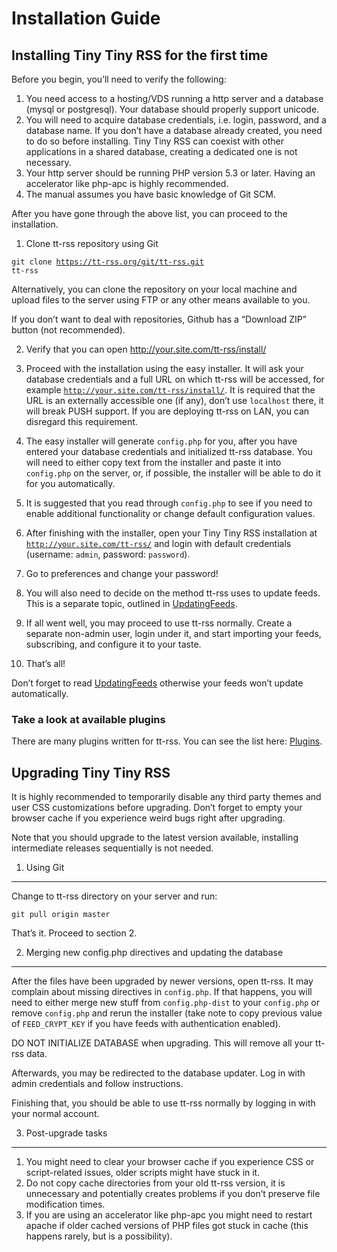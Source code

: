 Installation Guide
==================

Installing Tiny Tiny RSS for the first time
-------------------------------------------

Before you begin, you’ll need to verify the following:

1. You need access to a hosting/VDS running a http server and a database
(mysql or postgresql). Your database should properly support unicode.
2. You will need to acquire database credentials, i.e. login, password,
and a database name. If you don’t have a database already created, you
need to do so before installing. Tiny Tiny RSS can coexist with other
applications in a shared database, creating a dedicated one is not
necessary.
3. Your http server should be running PHP version 5.3 or later. Having
an accelerator like php-apc is highly recommended.
4. The manual assumes you have basic knowledge of Git SCM.

After you have gone through the above list, you can proceed to the
installation.

1. Clone tt-rss repository using Git

<code>git clone https://tt-rss.org/git/tt-rss.git tt-rss</code>

Alternatively, you can clone the repository on your local machine and
upload files to the server using FTP or any other means available to
you.

If you don’t want to deal with repositories, Github has a “Download ZIP”
button (not recommended).

2. Verify that you can open http://your.site.com/tt-rss/install/

3. Proceed with the installation using the easy installer. It will ask
your database credentials and a full URL on which tt-rss will be
accessed, for example <code>http://your.site.com/tt-rss/install/</code>.
It is required that the URL is an externally accessible one (if any),
don’t use <code>localhost</code> there, it will break PUSH support. If
you are deploying tt-rss on LAN, you can disregard this requirement.

4. The easy installer will generate <code>config.php</code> for you,
after you have entered your database credentials and initialized tt-rss
database. You will need to either copy text from the installer and paste
it into <code>config.php</code> on the server, or, if possible, the
installer will be able to do it for you automatically.

5. It is suggested that you read through <code>config.php</code> to see
if you need to enable additional functionality or change default
configuration values.

5. After finishing with the installer, open your Tiny Tiny RSS
installation at <code>http://your.site.com/tt-rss/</code> and login with
default credentials (username: <code>admin</code>, password:
<code>password</code>).

6. Go to preferences and change your password!

7. You will also need to decide on the method tt-rss uses to update
feeds. This is a separate topic, outlined in [UpdatingFeeds](UpdatingFeeds).

7. If all went well, you may proceed to use tt-rss normally. Create a
separate non-admin user, login under it, and start importing your feeds,
subscribing, and configure it to your taste.

8. That’s all!

Don’t forget to read [UpdatingFeeds](UpdatingFeeds) otherwise your feeds won’t update
automatically.

### Take a look at available plugins

There are many plugins written for tt-rss. You can see the list here: [Plugins](Plugins).

Upgrading Tiny Tiny RSS
-----------------------

It is highly recommended to temporarily disable any third party themes
and user CSS customizations before upgrading. Don’t forget to empty your
browser cache if you experience weird bugs right after upgrading.

Note that you should upgrade to the latest version available, installing
intermediate releases sequentially is not needed.

1. Using Git
------------

Change to tt-rss directory on your server and run:

<code>git pull origin master</code>

That’s it. Proceed to section 2.

2. Merging new config.php directives and updating the database
--------------------------------------------------------------

After the files have been upgraded by newer versions, open tt-rss. It
may complain about missing directives in <code>config.php</code>. If
that happens, you will need to either merge new stuff from
<code>config.php-dist</code> to your <code>config.php</code> or remove
<code>config.php</code> and rerun the installer (take note to copy
previous value of <code>FEED\_CRYPT\_KEY</code> if you have feeds with
authentication enabled).

DO NOT INITIALIZE DATABASE when upgrading. This will remove all your
tt-rss data.

Afterwards, you may be redirected to the database updater. Log in with
admin credentials and follow instructions.

Finishing that, you should be able to use tt-rss normally by logging in
with your normal account.

3. Post-upgrade tasks
---------------------

1. You might need to clear your browser cache if you experience CSS or
script-related issues, older scripts might have stuck in it.
2. Do not copy cache directories from your old tt-rss version, it is
unnecessary and potentially creates problems if you don’t preserve file
modification times.
3. If you are using an accelerator like php-apc you might need to
restart apache if older cached versions of PHP files got stuck in cache
(this happens rarely, but is a possibility).

